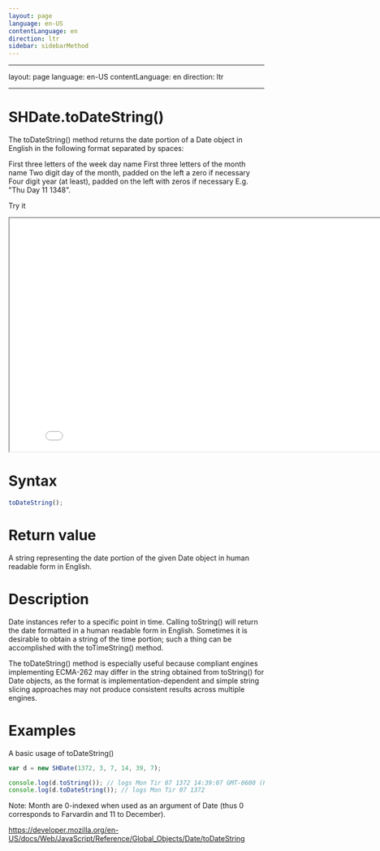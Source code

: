 ```yaml
---
layout: page
language: en-US
contentLanguage: en
direction: ltr
sidebar: sidebarMethod
---
```


---

layout: page
language: en-US
contentLanguage: en
direction: ltr

---

# SHDate.toDateString()

The toDateString() method returns the date portion of a Date object in English in the following format separated by spaces:

First three letters of the week day name
First three letters of the month name
Two digit day of the month, padded on the left a zero if necessary
Four digit year (at least), padded on the left with zeros if necessary
E.g. "Thu Day 11 1348".

Try it

<iframe style="width: 830px; height: 460px;" src="/SHDateTime-js/examples/live.html?function=toDateString" title="MDN Web Docs Interactive Example" loading="lazy"></iframe>
<br/>

# Syntax

```js
toDateString();
```

# Return value

A string representing the date portion of the given Date object in human readable form in English.

# Description

Date instances refer to a specific point in time. Calling toString() will return the date formatted in a human readable form in English. Sometimes it is desirable to obtain a string of the time portion; such a thing can be accomplished with the toTimeString() method.

The toDateString() method is especially useful because compliant engines implementing ECMA-262 may differ in the string obtained from toString() for Date objects, as the format is implementation-dependent and simple string slicing approaches may not produce consistent results across multiple engines.

# Examples

A basic usage of toDateString()

```js
var d = new SHDate(1372, 3, 7, 14, 39, 7);

console.log(d.toString()); // logs Mon Tir 07 1372 14:39:07 GMT-0600 (PDT)
console.log(d.toDateString()); // logs Mon Tir 07 1372
```

Note: Month are 0-indexed when used as an argument of Date (thus 0 corresponds to Farvardin and 11 to December).

https://developer.mozilla.org/en-US/docs/Web/JavaScript/Reference/Global_Objects/Date/toDateString
